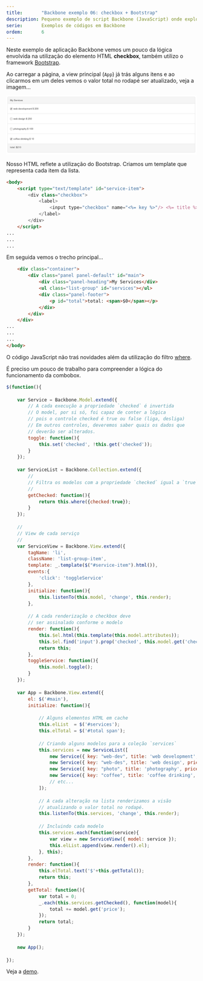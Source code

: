 ```yaml
---
title:       "Backbone exemplo 06: checkbox + Bootstrap"
description: Pequeno exemplo de script Backbone (JavaScript) onde exploramos o controle HTML checkbox juntamente com o framework Bootstrap
serie:       Exemplos de códigos em Backbone
ordem:       6
---
```


Neste exemplo de aplicação Backbone vemos um pouco da lógica envolvida na utilização do elemento HTML __checkbox__, 
também utilizo o framework [Bootstrap](http://getbootstrap.com/ "link-externo").

Ao carregar a página, a view principal (`App`) já trás alguns itens e ao clicarmos em um deles vemos o valor total
no rodapé ser atualizado, veja a imagem...

!["exemplo backbone"](img.png "exemplo backbone")

Nosso HTML reflete a utilização do Bootstrap. Criamos um template que representa cada item da lista.

```HTML
<body>
    <script type="text/template" id="service-item">
        <div class="checkbox">
            <label>
                <input type="checkbox" name="<%= key %>"/> <%= title %> <span>$ <%= price %></span>
            </label>
        </div>
    </script>
...
...
...
```

Em seguida vemos o trecho principal...

```html
    <div class="container">
        <div class="panel panel-default" id="main">
            <div class="panel-heading">My Services</div>
            <ul class="list-group" id="services"></ul>
            <div class="panel-footer">
                <p id="total">total: <span>$0</span></p>      
            </div>
        </div>	
    </div>  
...
...
...
</body>
```

O código JavaScript não traś novidades além da utilização do filtro [where](http://backbonejs.org/#Collection-where "link-externo").

É preciso um pouco de trabalho para compreender a lógica do funcionamento da combobox.

```javascript
$(function(){

	var Service = Backbone.Model.extend({
		// A cada execução a propriedade `checked` é invertida
		// O model, por si só, foi capaz de conter a lógica
        // pois o controle checked é true ou false (liga, desliga)
        // Em outros controles, deveremos saber quais os dados que 
        // deverão ser alterados.
		toggle: function(){
			this.set('checked', !this.get('checked'));
		}
	});

	var ServiceList = Backbone.Collection.extend({
		//
		// Filtra os modelos com a propriedade `checked` igual a `true`
		//
		getChecked: function(){
			return this.where({checked:true});
		}
	});

    //
    // View de cada serviço
    //
	var ServiceView = Backbone.View.extend({
		tagName: 'li',
		className: 'list-group-item',
		template: _.template($("#service-item").html()),
		events:{
			'click': 'toggleService'
		},
		initialize: function(){
			this.listenTo(this.model, 'change', this.render);
		},

		// A cada renderização o checkbox deve
		// ser assinalado conforme o modelo
		render: function(){
		    this.$el.html(this.template(this.model.attributes));
			this.$el.find('input').prop('checked', this.model.get('checked'));
			return this;
		},
		toggleService: function(){
			this.model.toggle();
		}
	});

	var App = Backbone.View.extend({
		el: $('#main'),
		initialize: function(){

			// Alguns elementos HTML em cache
			this.elList  = $('#services');
			this.elTotal = $('#total span');
			
			// Criando alguns modelos para a coleção `services`
			this.services = new ServiceList([
				new Service({ key: "web-dev", title: 'web development', price: 200}),
				new Service({ key: "web-des", title: 'web design', price: 250}),
				new Service({ key: "photo", title: 'photography', price: 100}),
				new Service({ key: "coffee", title: 'coffee drinking', price: 10})
				// etc...
			]);
			
			// A cada alteração na lista renderizamos a visão
            // atualizando o valor total no rodapé.
			this.listenTo(this.services, 'change', this.render);

			// Incluindo cada modelo
			this.services.each(function(service){
				var view = new ServiceView({ model: service });
				this.elList.append(view.render().el);
			}, this);
		},
		render: function(){
			this.elTotal.text('$'+this.getTotal());
			return this;
		},
		getTotal: function(){
			var total = 0;
			_.each(this.services.getChecked(), function(model){
				total += model.get('price');
			});
			return total;
		}
	});

	new App();

});
```


Veja a [demo](/javascript/backbone-exemplo-06/backbone.html "link-externo").